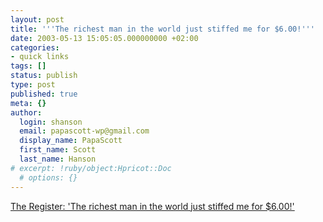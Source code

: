 ```yaml
---
layout: post
title: '''The richest man in the world just stiffed me for $6.00!'''
date: 2003-05-13 15:05:05.000000000 +02:00
categories:
- quick links
tags: []
status: publish
type: post
published: true
meta: {}
author:
  login: shanson
  email: papascott-wp@gmail.com
  display_name: PapaScott
  first_name: Scott
  last_name: Hanson
# excerpt: !ruby/object:Hpricot::Doc
  # options: {}
---
```

<p><a title="Watertown SD is just down the road from my hometown" href="http://www.theregister.co.uk/content/28/30679.html">The Register: 'The richest man in the world just stiffed me for $6.00!'</a></p>
